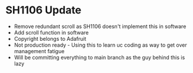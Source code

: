 # SH1106 Update

- Remove redundant scroll as SH1106 doesn't implement this in software
- Add scroll function in software
- Copyright belongs to Adafruit
- Not production ready - Using this to learn uc coding as way to get over management fatigue
- Will be committing everything to main branch as the guy behind this is lazy 
